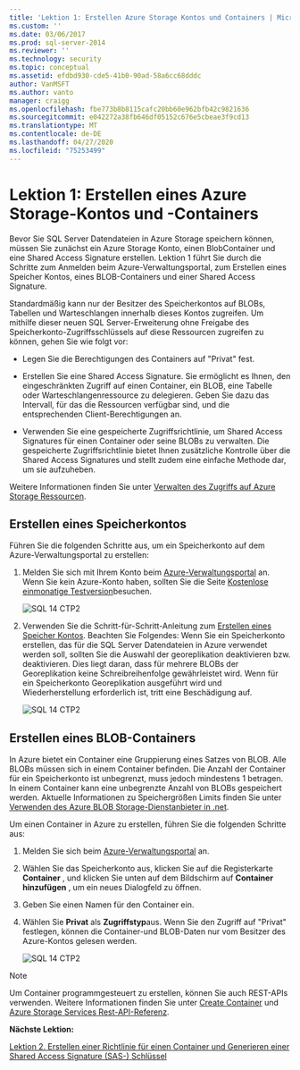 ```yaml
---
title: 'Lektion 1: Erstellen Azure Storage Kontos und Containers | Microsoft-Dokumentation'
ms.custom: ''
ms.date: 03/06/2017
ms.prod: sql-server-2014
ms.reviewer: ''
ms.technology: security
ms.topic: conceptual
ms.assetid: efdbd930-cde5-41b0-90ad-58a6cc68dddc
author: VanMSFT
ms.author: vanto
manager: craigg
ms.openlocfilehash: fbe773b8b8115cafc20bb60e962bfb42c9821636
ms.sourcegitcommit: e042272a38fb646df05152c676e5cbeae3f9cd13
ms.translationtype: MT
ms.contentlocale: de-DE
ms.lasthandoff: 04/27/2020
ms.locfileid: "75253499"
---
```

# <a name="lesson-1-create-azure-storage-account-and-container"></a>Lektion 1: Erstellen eines Azure Storage-Kontos und -Containers
  Bevor Sie SQL Server Datendateien in Azure Storage speichern können, müssen Sie zunächst ein Azure Storage Konto, einen BlobContainer und eine Shared Access Signature erstellen. Lektion 1 führt Sie durch die Schritte zum Anmelden beim Azure-Verwaltungsportal, zum Erstellen eines Speicher Kontos, eines BLOB-Containers und einer Shared Access Signature.  
  
 Standardmäßig kann nur der Besitzer des Speicherkontos auf BLOBs, Tabellen und Warteschlangen innerhalb dieses Kontos zugreifen. Um mithilfe dieser neuen SQL Server-Erweiterung ohne Freigabe des Speicherkonto-Zugriffsschlüssels auf diese Ressourcen zugreifen zu können, gehen Sie wie folgt vor:  
  
-   Legen Sie die Berechtigungen des Containers auf "Privat" fest.  
  
-   Erstellen Sie eine Shared Access Signature. Sie ermöglicht es Ihnen, den eingeschränkten Zugriff auf einen Container, ein BLOB, eine Tabelle oder Warteschlangenressource zu delegieren. Geben Sie dazu das Intervall, für das die Ressourcen verfügbar sind, und die entsprechenden Client-Berechtigungen an.  
  
-   Verwenden Sie eine gespeicherte Zugriffsrichtlinie, um Shared Access Signatures für einen Container oder seine BLOBs zu verwalten. Die gespeicherte Zugriffsrichtlinie bietet Ihnen zusätzliche Kontrolle über die Shared Access Signatures und stellt zudem eine einfache Methode dar, um sie aufzuheben.  
  
 Weitere Informationen finden Sie unter [Verwalten des Zugriffs auf Azure Storage Ressourcen](https://msdn.microsoft.com/library/windowsazure/ee393343.aspx).  
  
## <a name="create-storage-account"></a>Erstellen eines Speicherkontos  
 Führen Sie die folgenden Schritte aus, um ein Speicherkonto auf dem Azure-Verwaltungsportal zu erstellen:  
  
1.  Melden Sie sich mit Ihrem Konto beim [Azure-Verwaltungsportal](https://manage.windowsazure.com) an. Wenn Sie kein Azure-Konto haben, sollten Sie die Seite [Kostenlose einmonatige Testversion](https://www.windowsazure.com/pricing/free-trial/)besuchen.  
  
     ![SQL 14 CTP2](../../2014/tutorials/media/ss-was-tutlesson-1-1.gif "SQL 14 CTP2")  
  
2.  Verwenden Sie die Schritt-für-Schritt-Anleitung zum [Erstellen eines Speicher Kontos](https://azure.microsoft.com/documentation/articles/storage-create-storage-account/). Beachten Sie Folgendes: Wenn Sie ein Speicherkonto erstellen, das für die SQL Server Datendateien in Azure verwendet werden soll, sollten Sie die Auswahl der georeplikation deaktivieren bzw. deaktivieren. Dies liegt daran, dass für mehrere BLOBs der Georeplikation keine Schreibreihenfolge gewährleistet wird. Wenn für ein Speicherkonto Georeplikation ausgeführt wird und Wiederherstellung erforderlich ist, tritt eine Beschädigung auf.  
  
     ![SQL 14 CTP2](../../2014/tutorials/media/ss-was-tutlesson-1-2.gif "SQL 14 CTP2")  
  
## <a name="create-a-blob-container"></a>Erstellen eines BLOB-Containers  
 In Azure bietet ein Container eine Gruppierung eines Satzes von BLOB. Alle BLOBs müssen sich in einem Container befinden. Die Anzahl der Container für ein Speicherkonto ist unbegrenzt, muss jedoch mindestens 1 betragen. In einem Container kann eine unbegrenzte Anzahl von BLOBs gespeichert werden. Aktuelle Informationen zu Speichergrößen Limits finden Sie unter [Verwenden des Azure BLOB Storage-Dienstanbieter in .net](https://www.windowsazure.com/develop/net/how-to-guides/blob-storage/).  
  
 Um einen Container in Azure zu erstellen, führen Sie die folgenden Schritte aus:  
  
1.  Melden Sie sich beim [Azure-Verwaltungsportal](https://manage.windowsazure.com) an.  
  
2.  Wählen Sie das Speicherkonto aus, klicken Sie auf die Registerkarte **Container** , und klicken Sie unten auf dem Bildschirm auf **Container hinzufügen** , um ein neues Dialogfeld zu öffnen.  
  
3.  Geben Sie einen Namen für den Container ein.  
  
4.  Wählen Sie **Privat** als **Zugriffstyp**aus. Wenn Sie den Zugriff auf "Privat" festlegen, können die Container-und BLOB-Daten nur vom Besitzer des Azure-Kontos gelesen werden.  
  
     ![SQL 14 CTP2](../../2014/tutorials/media/ss-was-tutlesson-1-4.gif "SQL 14 CTP2")  
  
> [!NOTE]  
>  Um Container programmgesteuert zu erstellen, können Sie auch REST-APIs verwenden. Weitere Informationen finden Sie unter [Create Container](https://msdn.microsoft.com/library/windowsazure/dd179468.aspx) und [Azure Storage Services Rest-API-Referenz](https://msdn.microsoft.com/library/windowsazure/dd179355.aspx).  
  
 **Nächste Lektion:**  
  
 [Lektion 2. Erstellen einer Richtlinie für einen Container und Generieren einer Shared Access Signature &#40;SAS-&#41; Schlüssel](../relational-databases/lesson-1-create-stored-access-policy-and-shared-access-signature.md)  
  
